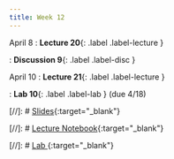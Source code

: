 ```yaml
---
title: Week 12
---
```


April 8
: **Lecture 20**{: .label .label-lecture }

: **Discussion 9**{: .label .label-disc } 

April 10
: **Lecture 21**{: .label .label-lecture }

: **Lab 10**{: .label .label-lab } (due 4/18)

[//]: # [Slides](){:target="_blank"} 

[//]: # [Lecture Notebook](){:target="_blank"} 

[//]: # [Lab ](){:target="_blank"} 

